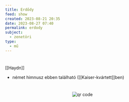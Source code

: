 ```yaml
---
title: Erdődy
feed: show
created: 2023-08-21 20:35
date: 2023-08-27 07:40
permalink: erdody
subject:
  - zenetöri
type:
  - mű
---
```

#
[[Haydn]]

- német himnusz ebben található ([[Kaiser-kvártett]]ben)



#
<p style="text-align: center;"><img src="https://chart.googleapis.com/chart?cht=qr&chl=https://notes.andrasdenes.com/erdody-kvartett&chs=180x180&choe=UTF-8&chld=L|2" alt="qr code"></p>

